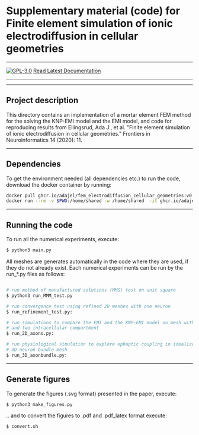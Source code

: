 # Supplementary material (code) for Finite element simulation of ionic electrodiffusion in cellular geometries
_________________

[![GPL-3.0](https://img.shields.io/github/license/adajel/fem_electrodiffusion_cellular_geometries)](LICENSE)
[Read Latest Documentation](https://adajel.github.io/fem_electrodiffusion_cellular_geometries/)
_________________

------------------------------------------------------------------------------
Project description
------------------------------------------------------------------------------
This directory contains an implementation of a mortar element FEM method for
the solving the KNP-EMI model and the EMI model, and code for reproducing
results from Ellingsrud, Ada J., et al. "Finite element simulation of ionic
electrodiffusion in cellular geometries." Frontiers in Neuroinformatics 14
(2020): 11.

------------------------------------------------------------------------------
Dependencies
------------------------------------------------------------------------------
To get the environment needed (all dependencies etc.) to run the code, download
the docker container by running:


```bash
docker pull ghcr.io/adajel/fem_electrodiffusion_cellular_geometries:v0.1.1
docker run --rm -v $PWD:/home/shared -w /home/shared  -it ghcr.io/adajel/fem_electrodiffusion_cellular_geometries:v0.1.1
```

------------------------------------------------------------------------------
Running the code
------------------------------------------------------------------------------
To run all the numerical experiments, execute:

```python
$ python3 main.py
```

All meshes are generates automatically in the code where they are used, if they
do not already exist. Each numerical experiments can be run by the run_*.py
files as follows:

```python

# run method of manufactured solutions (MMS) test on unit square
$ python3 run_MMM_test.py

# run convergence test using refined 2D meshes with one neuron
$ run_refinement_test.py:

# run simulations to compare the EMI and the KNP-EMI model on mesh with one
# and two intracellular compartment
$ run_2D_axons.py:

# run physiological simulation to explore ephaptic coupling in idealized
# 3D neuron bundle mesh
$ run_3D_axonbundle.py:
```

------------------------------------------------------------------------------
Generate figures
------------------------------------------------------------------------------
To generate the figures (.svg format) presented in the paper, execute:

```python
$ python3 make_figures.py
```
.. and to convert the figures to .pdf and .pdf_latex format execute:

```bash
$ convert.sh
```
